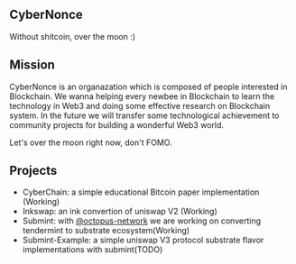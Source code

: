 ## CyberNonce

Without shitcoin, over the moon :)

## Mission

CyberNonce is an organazation which is composed of people interested in Blockchain. We wanna helping every newbee in Blockchain to learn the technology in Web3 and doing some effective research on Blockchain system. In the future we will transfer some technological achievement to community projects for building a wonderful Web3 world. 

Let's over the moon right now, don't FOMO.

## Projects 

* CyberChain: a simple educational Bitcoin paper implementation (Working)
* Inkswap: an ink convertion of uniswap V2 (Working)
* Submint: with [@octopus-network](https://github.com/octopus-network) we are working on converting tendermint to substrate ecosystem(Working)
* Submint-Example: a simple uniswap V3 protocol substrate flavor implementations with submint(TODO)
